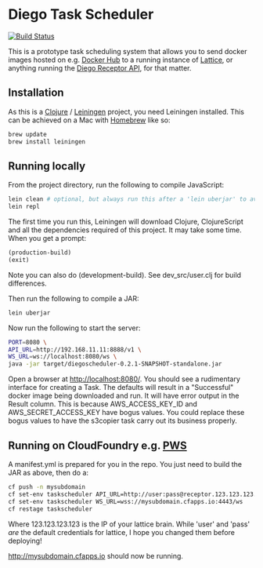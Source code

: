 # Diego Task Scheduler

[![Build Status](https://travis-ci.org/pivotal-cf-experimental/diegotaskscheduler.svg?branch=master)](https://travis-ci.org/pivotal-cf-experimental/diegotaskscheduler)

This is a prototype task scheduling system that allows you to send docker images hosted on e.g. [Docker Hub](https://hub.docker.com/) to a running instance of [Lattice](http://lattice.cf/), or anything running the [Diego Receptor API](https://github.com/cloudfoundry-incubator/receptor/blob/master/doc/README.md), for that matter.

## Installation

As this is a [Clojure](http://clojure.org/) / [Leiningen](http://leiningen.org/) project, you need Leiningen installed. This can be achieved on a Mac with [Homebrew](http://brew.sh/) like so:

```sh
brew update
brew install leiningen
```

## Running locally

From the project directory, run the following to compile JavaScript:

```sh
lein clean # optional, but always run this after a 'lein uberjar' to avoid strange failures
lein repl
```

The first time you run this, Leiningen will download Clojure, ClojureScript and all the dependencies required of this project. It may take some time. When you get a prompt:

```clojure
(production-build)
(exit)
```

Note you can also do (development-build). See dev_src/user.clj for build differences.

Then run the following to compile a JAR:

```sh
lein uberjar
```

Now run the following to start the server:

```sh
PORT=8080 \
API_URL=http://192.168.11.11:8888/v1 \
WS_URL=ws://localhost:8080/ws \
java -jar target/diegoscheduler-0.2.1-SNAPSHOT-standalone.jar
```

Open a browser at [http://localhost:8080/](http://localhost:8080/). You should see a rudimentary interface for creating a Task. The defaults will result in a "Successful" docker image being downloaded and run. It will have error output in the Result column. This is because AWS_ACCESS_KEY_ID and AWS_SECRET_ACCESS_KEY have bogus values. You could replace these bogus values to have the s3copier task carry out its business properly.

## Running on CloudFoundry e.g. [PWS](https://run.pivotal.io/)

A manifest.yml is prepared for you in the repo. You just need to build the JAR as above, then do a:

```sh
cf push -n mysubdomain
cf set-env taskscheduler API_URL=http://user:pass@receptor.123.123.123.123.xip.io/v1
cf set-env taskscheduler WS_URL=wss://mysubdomain.cfapps.io:4443/ws
cf restage taskscheduler
```

Where 123.123.123.123 is the IP of your lattice brain. While 'user' and 'pass' *are* the default credentials for lattice, I hope you changed them before deploying!

http://mysubdomain.cfapps.io should now be running.
